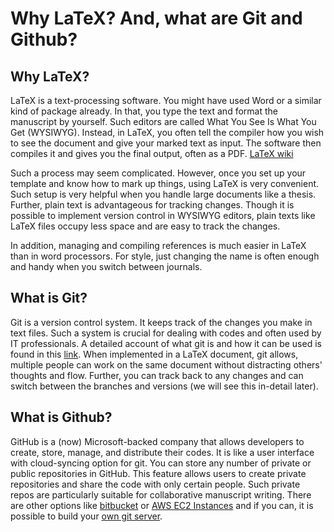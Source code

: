 # Why LaTeX? And, what are Git and Github?

## Why LaTeX?

LaTeX is a text-processing software. You might have used Word or a similar kind of package already. In that, you type the text and format the manuscript by yourself. Such editors are called What You See Is What You Get (WYSIWYG). Instead, in LaTeX, you often tell the compiler how you wish to see the document and give your marked text as input. The software then compiles it and gives you the final output, often as a PDF. [LaTeX wiki](https://en.wikipedia.org/wiki/LaTeX)

Such a process may seem complicated. However, once you set up your template and know how to mark up things, using LaTeX is very convenient. Such setup is very helpful when you handle large documents like a thesis. Further, plain text is advantageous for tracking changes. Though it is possible to implement version control in WYSIWYG editors, plain texts like LaTeX files occupy less space and are easy to track the changes.

In addition, managing and compiling references is much easier in LaTeX than in word processors. For style, just changing the name is often enough and handy when you switch between journals.

## What is Git?

Git is a version control system. It keeps track of the changes you make in text files. Such a system is crucial for dealing with codes and often used by IT professionals. A detailed account of what git is and how it can be used is found in this [link](https://git-scm.com/book/en/v2/Getting-Started-What-is-Git%3F). When implemented in a LaTeX document, git allows, multiple people can work on the same document without distracting others' thoughts and flow. Further, you can track back to any changes and can switch between the branches and versions (we will see this in-detail later).

## What is Github?

GitHub is a (now) Microsoft-backed company that allows developers to create, store, manage, and distribute their codes. It is like a user interface with cloud-syncing option for git. You can store any number of private or public repositories in GitHub. This feature allows users to create private repositories and share the code with only certain people. Such private repos are particularly suitable for collaborative manuscript writing. There are other options like [bitbucket](https://bitbucket.org/product) or [AWS EC2 Instances](https://www.freecodecamp.org/news/create-your-own-github-kinda-9b4581db675c/) and if you can, it is possible to build your [own git server](https://git-scm.com/book/en/v2/Git-on-the-Server-Setting-Up-the-Server).